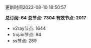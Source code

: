 更新时间2022-08-10 18:50:57

**总订阅: 64**
**总节点: 7304**
**有效节点: 2017**
- v2ray节点: 1644
- trojan节点: 84
- ss节点: 289
